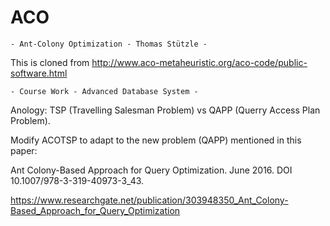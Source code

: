 # ACO
    - Ant-Colony Optimization - Thomas Stützle -

This is cloned from http://www.aco-metaheuristic.org/aco-code/public-software.html 

    - Course Work - Advanced Database System -
Anology: TSP (Travelling Salesman Problem) vs QAPP (Querry Access Plan Problem).

Modify ACOTSP to adapt to the new problem (QAPP) mentioned in this paper:

Ant Colony-Based Approach for Query Optimization. June 2016. DOI 10.1007/978-3-319-40973-3_43.

https://www.researchgate.net/publication/303948350_Ant_Colony-Based_Approach_for_Query_Optimization
